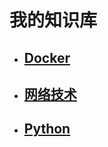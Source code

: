 # 我的知识库
* ## [Docker](docker-notes/Summary.md)
* ## [网络技术](network-notes/Summary.md)
* ## [Python](python/Summary.md)
